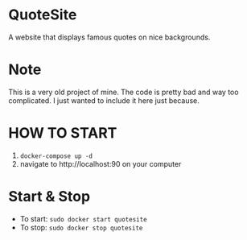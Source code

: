 # QuoteSite
A website that displays famous quotes on nice backgrounds.

# Note
This is a very old project of mine. The code is pretty bad and way too complicated. I just wanted to include it here just because.

# HOW TO START
1. `docker-compose up -d`
2. navigate to http://localhost:90 on your computer

# Start & Stop
* To start: ```sudo docker start quotesite```
* To stop: ```sudo docker stop quotesite```
